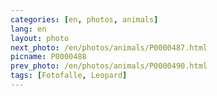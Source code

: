 ```yaml
---
categories: [en, photos, animals]
lang: en
layout: photo
next_photo: /en/photos/animals/P0000487.html
picname: P0000488
prev_photo: /en/photos/animals/P0000490.html
tags: [Fotofalle, Leopard]
---
```


